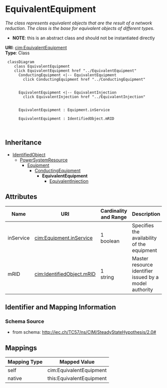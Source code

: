 # EquivalentEquipment


_The class represents equivalent objects that are the result of a network reduction. The class is the base for equivalent objects of different types._




* __NOTE__: this is an abstract class and should not be instantiated directly


**URI**: [cim:EquivalentEquipment](http://iec.ch/TC57/CIM100#EquivalentEquipment)<br />
**Type**: Class




```mermaid
 classDiagram
    class EquivalentEquipment
    click EquivalentEquipment href "../EquivalentEquipment"
      ConductingEquipment <|-- EquivalentEquipment
        click ConductingEquipment href "../ConductingEquipment"
      

      EquivalentEquipment <|-- EquivalentInjection
        click EquivalentInjection href "../EquivalentInjection"
      
      
      EquivalentEquipment : Equipment.inService
        
      EquivalentEquipment : IdentifiedObject.mRID
        
      
```





## Inheritance
* [IdentifiedObject](IdentifiedObject.md)
    * [PowerSystemResource](PowerSystemResource.md)
        * [Equipment](Equipment.md)
            * [ConductingEquipment](ConductingEquipment.md)
                * **EquivalentEquipment**
                    * [EquivalentInjection](EquivalentInjection.md)



## Attributes


| Name | URI | Cardinality and Range | Description | Inheritance |
| ---  | --- | --- | --- | --- |
| inService | [cim:Equipment.inService](http://iec.ch/TC57/CIM100#Equipment.inService) | 1 <br />  boolean  | Specifies the availability of the equipment | [Equipment](Equipment.md) |
| mRID | [cim:IdentifiedObject.mRID](http://iec.ch/TC57/CIM100#IdentifiedObject.mRID) | 1 <br />  string  | Master resource identifier issued by a model authority | [IdentifiedObject](IdentifiedObject.md) |









## Identifier and Mapping Information







### Schema Source


* from schema: http://iec.ch/TC57/ns/CIM/SteadyStateHypothesis/2.0#





## Mappings

| Mapping Type | Mapped Value |
| ---  | ---  |
| self | cim:EquivalentEquipment |
| native | this:EquivalentEquipment |




